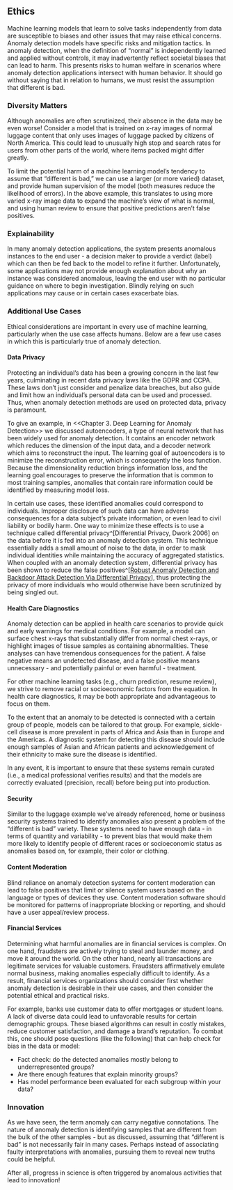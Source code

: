 ## Ethics

Machine learning models that learn to solve tasks independently from data are
susceptible to biases and other issues that may raise ethical concerns. Anomaly
detection models have specific risks and mitigation tactics. In anomaly
detection, when the definition of “normal” is independently learned and applied
without controls, it may inadvertently reflect societal biases that can lead to
harm. This presents risks to human welfare in scenarios where anomaly detection
applications intersect with human behavior. It should go without saying that in
relation to humans, we must resist the assumption that different is bad. 

### Diversity Matters

Although anomalies are often scrutinized, their absence in the data may be even
worse! Consider a model that is trained on x-ray images of normal luggage
content that only uses images of luggage packed by citizens of North America.
This could lead to unusually high stop and search rates for users from other
parts of the world, where items packed might differ greatly.

To limit the potential harm of a machine learning model’s tendency to assume
that “different is bad,” we can use a larger (or more varied) dataset, and
provide human supervision of the model (both measures reduce the likelihood of
errors). In the above example, this translates to using more varied x-ray image
data to expand the machine’s view of what is normal, and using human review to
ensure that positive predictions aren’t false positives.

### Explainability

In many anomaly detection applications, the system presents anomalous instances
to the end user - a decision maker to provide a verdict (label) which can then
be fed back to the model to refine it further. Unfortunately, some applications
may not provide enough explanation about why an instance was considered
anomalous, leaving the end user with no particular guidance on where to begin
investigation. Blindly relying on such applications may cause or in certain
cases exacerbate bias.

### Additional Use Cases

Ethical considerations are important in every use of machine learning,
particularly when the use case affects humans. Below are a few use cases in
which this is particularly true of anomaly detection.

#### Data Privacy

Protecting an individual’s data has been a growing concern in the last few
years, culminating in recent data privacy laws like the GDPR and CCPA. These
laws don’t just consider and penalize data breaches, but also guide and limit
how an individual’s personal data can be used and processed. Thus, when anomaly
detection methods are used on protected data, privacy is paramount.

To give an example, in <<Chapter 3. Deep Learning for Anomaly Detection>> we
discussed autoencoders, a type of neural network that has been widely used for
anomaly detection. It contains an encoder network which reduces the dimension of
the input data, and a decoder network which aims to reconstruct the input. The
learning goal of autoencoders is to minimize the reconstruction error, which is
consequently the loss function. Because the dimensionality reduction brings
information loss, and the learning goal encourages to preserve the information
that is common to most training samples, anomalies that contain rare information
could be identified by measuring model loss. 

In certain use cases, these identified anomalies could correspond to
individuals. Improper disclosure of such data can have adverse consequences for
a data subject’s private information, or even lead to civil liability or bodily
harm. One way to minimize these effects is to use a technique called
differential privacy^[Differential Privacy, Dwork 2006] on the data before it is fed into an anomaly detection
system. This technique essentially adds a small amount of noise to the data, in
order to mask individual identities while maintaining the accuracy of aggregated
statistics. When coupled with an anomaly detection system, differential privacy
has been shown to reduce the false positives^[[Robust Anomaly Detection and
Backdoor Attack Detection Via Differential
Privacy](https://arxiv.org/abs/1911.07116)], thus protecting the privacy of
more individuals who would otherwise have been scrutinized by being singled out. 

#### Health Care Diagnostics

Anomaly detection can be applied in health care scenarios to provide quick and
early warnings for medical conditions. For example, a model can surface chest
x-rays that substantially differ from normal chest x-rays, or highlight images
of tissue samples as containing abnormalities. These analyses can have
tremendous consequences for the patient. A false negative means an undetected
disease, and a false positive means unnecessary - and potentially painful or
even harmful - treatment. 

For other machine learning tasks (e.g., churn prediction, resume review), we
strive to remove racial or socioeconomic factors from the equation. In health
care diagnostics, it may be both appropriate and advantageous to focus on them.

To the extent that an anomaly to be detected is connected with a certain group
of people, models can be tailored to that group. For example, sickle-cell
disease is more prevalent in parts of Africa and Asia than in Europe and the
Americas. A diagnostic system for detecting this disease should include enough
samples of Asian and African patients and acknowledgement of their ethnicity to
make sure the disease is identified.

In any event, it is important to ensure that these systems remain curated (i.e.,
a medical professional verifies results) and that the models are correctly
evaluated (precision, recall) before being put into production.

#### Security

Similar to the luggage example we’ve already referenced, home or business
security systems trained to identify anomalies also present a problem of the
“different is bad” variety. These systems need to have enough data - in terms of
quantity and variability -  to prevent bias that would make them more likely to
identify people of different races or socioeconomic status as anomalies based
on, for example, their color or clothing.

#### Content Moderation

Blind reliance on anomaly detection systems for content moderation can lead to
false positives that limit or silence system users based on the language or
types of devices they use. Content moderation software should be monitored for
patterns of inappropriate blocking or reporting, and should have a user
appeal/review process. 

#### Financial Services

Determining what harmful anomalies are in financial services is complex. On one
hand, fraudsters are actively trying to steal and launder money, and move it
around the world. On the other hand, nearly all transactions are legitimate
services for valuable customers. Fraudsters affirmatively emulate normal
business, making anomalies especially difficult to identify. As a result,
financial services organizations should consider first whether anomaly detection
is desirable in their use cases, and then consider the potential ethical and
practical risks.

For example, banks use customer data to offer mortgages or student loans. A lack
of diverse data could lead to unfavorable results for certain demographic
groups. These biased algorithms can result in costly mistakes, reduce customer
satisfaction, and damage a brand’s reputation. To combat this, one should pose
questions (like the following) that can help check for bias in the data or
model:
- Fact check: do the detected anomalies mostly belong to underrepresented groups?
- Are there enough features that explain minority groups?
- Has model performance been evaluated for each subgroup within your data?

### Innovation

As we have seen, the term anomaly can carry negative connotations. The nature of
anomaly detection is identifying samples that are different from the bulk of the
other samples - but as discussed, assuming that “different is bad” is not
necessarily fair in many cases. Perhaps instead of associating faulty
interpretations with anomalies, pursuing them to reveal new truths could be
helpful. 

After all, progress in science is often triggered by anomalous activities that
lead to innovation!

